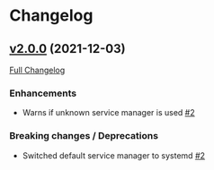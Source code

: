 # Changelog

## [v2.0.0](https://github.com/infinum/mina-infinum/tree/v-2.0.0) (2021-12-03)
[Full Changelog](https://github.com/infinum/mina-infinum/compare/v1.9.0...v2.0.0)

### Enhancements

- Warns if unknown service manager is used [\#2](https://github.com/infinum/mina-infinum/pull/2)

### Breaking changes / Deprecations

- Switched default service manager to systemd [\#2](https://github.com/infinum/mina-infinum/pull/2)